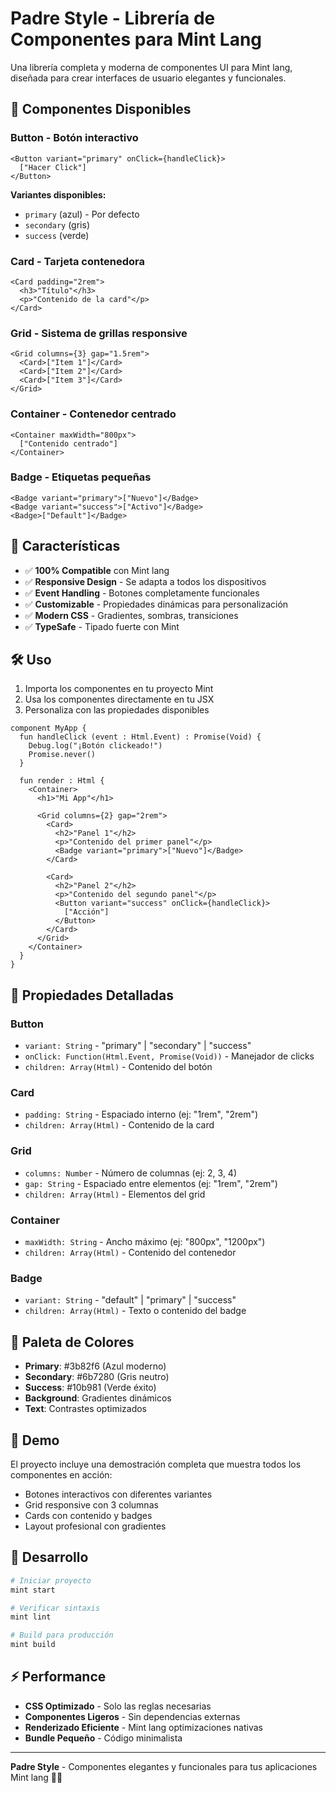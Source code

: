 # Padre Style - Librería de Componentes para Mint Lang

Una librería completa y moderna de componentes UI para Mint lang, diseñada para crear interfaces de usuario elegantes y funcionales.

## 🚀 Componentes Disponibles

### **Button** - Botón interactivo
```mint
<Button variant="primary" onClick={handleClick}>
  ["Hacer Click"]
</Button>
```

**Variantes disponibles:**
- `primary` (azul) - Por defecto
- `secondary` (gris)
- `success` (verde)

### **Card** - Tarjeta contenedora
```mint
<Card padding="2rem">
  <h3>"Título"</h3>
  <p>"Contenido de la card"</p>
</Card>
```

### **Grid** - Sistema de grillas responsive
```mint
<Grid columns={3} gap="1.5rem">
  <Card>["Item 1"]</Card>
  <Card>["Item 2"]</Card>
  <Card>["Item 3"]</Card>
</Grid>
```

### **Container** - Contenedor centrado
```mint
<Container maxWidth="800px">
  ["Contenido centrado"]
</Container>
```

### **Badge** - Etiquetas pequeñas
```mint
<Badge variant="primary">["Nuevo"]</Badge>
<Badge variant="success">["Activo"]</Badge>
<Badge>["Default"]</Badge>
```

## 🎨 Características

- ✅ **100% Compatible** con Mint lang
- ✅ **Responsive Design** - Se adapta a todos los dispositivos
- ✅ **Event Handling** - Botones completamente funcionales
- ✅ **Customizable** - Propiedades dinámicas para personalización
- ✅ **Modern CSS** - Gradientes, sombras, transiciones
- ✅ **TypeSafe** - Tipado fuerte con Mint

## 🛠️ Uso

1. Importa los componentes en tu proyecto Mint
2. Usa los componentes directamente en tu JSX
3. Personaliza con las propiedades disponibles

```mint
component MyApp {
  fun handleClick (event : Html.Event) : Promise(Void) {
    Debug.log("¡Botón clickeado!")
    Promise.never()
  }

  fun render : Html {
    <Container>
      <h1>"Mi App"</h1>

      <Grid columns={2} gap="2rem">
        <Card>
          <h2>"Panel 1"</h2>
          <p>"Contenido del primer panel"</p>
          <Badge variant="primary">["Nuevo"]</Badge>
        </Card>

        <Card>
          <h2>"Panel 2"</h2>
          <p>"Contenido del segundo panel"</p>
          <Button variant="success" onClick={handleClick}>
            ["Acción"]
          </Button>
        </Card>
      </Grid>
    </Container>
  }
}
```

## 🎯 Propiedades Detalladas

### Button
- `variant: String` - "primary" | "secondary" | "success"
- `onClick: Function(Html.Event, Promise(Void))` - Manejador de clicks
- `children: Array(Html)` - Contenido del botón

### Card
- `padding: String` - Espaciado interno (ej: "1rem", "2rem")
- `children: Array(Html)` - Contenido de la card

### Grid
- `columns: Number` - Número de columnas (ej: 2, 3, 4)
- `gap: String` - Espaciado entre elementos (ej: "1rem", "2rem")
- `children: Array(Html)` - Elementos del grid

### Container
- `maxWidth: String` - Ancho máximo (ej: "800px", "1200px")
- `children: Array(Html)` - Contenido del contenedor

### Badge
- `variant: String` - "default" | "primary" | "success"
- `children: Array(Html)` - Texto o contenido del badge

## 🎨 Paleta de Colores

- **Primary**: #3b82f6 (Azul moderno)
- **Secondary**: #6b7280 (Gris neutro)
- **Success**: #10b981 (Verde éxito)
- **Background**: Gradientes dinámicos
- **Text**: Contrastes optimizados

## 🚀 Demo

El proyecto incluye una demostración completa que muestra todos los componentes en acción:
- Botones interactivos con diferentes variantes
- Grid responsive con 3 columnas
- Cards con contenido y badges
- Layout profesional con gradientes

## 🔧 Desarrollo

```bash
# Iniciar proyecto
mint start

# Verificar sintaxis
mint lint

# Build para producción
mint build
```

## ⚡ Performance

- **CSS Optimizado** - Solo las reglas necesarias
- **Componentes Ligeros** - Sin dependencias externas
- **Renderizado Eficiente** - Mint lang optimizaciones nativas
- **Bundle Pequeño** - Código minimalista

---

**Padre Style** - Componentes elegantes y funcionales para tus aplicaciones Mint lang 🎨✨